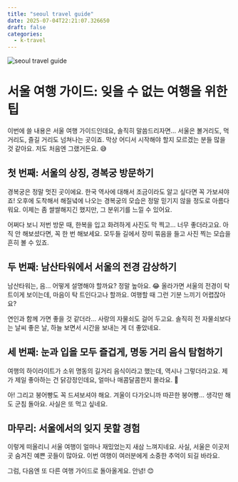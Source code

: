 ```yaml
---
title: "seoul travel guide"
date: 2025-07-04T22:21:07.326650
draft: false
categories:
  - k-travel
---
```


![seoul travel guide](/images/2025-07-04-seoul-travel-guide.jpg)

# 서울 여행 가이드: 잊을 수 없는 여행을 위한 팁

이번에 쓸 내용은 서울 여행 가이드인데요, 솔직히 말씀드리자면... 서울은 볼거리도, 먹거리도, 즐길 거리도 넘쳐나는 곳이죠. 막상 어디서 시작해야 할지 모르겠는 분들 많을 것 같아요. 저도 처음엔 그랬거든요. 😅

## 첫 번째: 서울의 상징, 경복궁 방문하기

경복궁은 정말 멋진 곳이에요. 한국 역사에 대해서 조금이라도 알고 싶다면 꼭 가보셔야죠! 오후에 도착해서 해질녘에 나오는 경복궁의 모습은 정말 믿기지 않을 정도로 아름다워요. 이제는 좀 쌀쌀해지긴 했지만, 그 분위기를 느낄 수 있어요.

어쩌다 보니 저번 방문 때, 한복을 입고 화려하게 사진도 막 찍고... 너무 좋더라고요. 아직 안 해보셨다면, 꼭 한 번 해보세요. 모두들 길에서 장미 묶음을 들고 사진 찍는 모습을 흔히 볼 수 있죠. 

## 두 번째: 남산타워에서 서울의 전경 감상하기

남산타워는, 음... 어떻게 설명해야 할까요? 정말 높아요. 😂 올라가면 서울의 전경이 탁 트이게 보이는데, 마음이 탁 트인다고나 할까요. 여행할 때 그런 기분 느끼기 어렵잖아요?

연인과 함께 가면 좋을 것 같더라... 사랑의 자물쇠도 걸어 두고요. 솔직히 전 자물쇠보다는 날씨 좋은 날, 하늘 보면서 시간을 보내는 게 더 좋았네요.

## 세 번째: 눈과 입을 모두 즐겁게, 명동 거리 음식 탐험하기

여행의 하이라이트가 소위 명동의 길거리 음식이라고 했는데, 역시나 그렇더라고요. 제가 제일 좋아하는 건 닭강정인데요, 얼마나 매콤달콤한지 몰라요. 🤤

아! 그리고 붕어빵도 꼭 드셔보셔야 해요. 겨울이 다가오니까 따끈한 붕어빵... 생각만 해도 군침 돌아요. 사실은 또 먹고 싶네요.

## 마무리: 서울에서의 잊지 못할 경험

이렇게 떠올리니 서울 여행이 얼마나 재밌었는지 새삼 느껴지네요. 사실, 서울은 이곳저곳 숨겨진 예쁜 곳들이 많아요. 이번 여행이 여러분에게 소중한 추억이 되길 바라요.

그럼, 다음엔 또 다른 여행 가이드로 돌아올게요. 안녕! 😊
